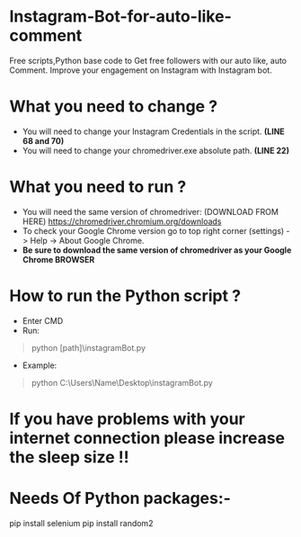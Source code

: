 # Instagram-Bot-for-auto-like-comment
Free scripts,Python base code to Get free followers with our auto like, auto Comment. Improve your engagement on Instagram with Instagram bot.


# What you need to change ?
- You will need to change your Instagram Credentials in the script. **(LINE 68 and 70)**
- You will need to change your chromedriver.exe absolute path. **(LINE 22)**

# What you need to run ?
- You will need the same version of chromedriver: (DOWNLOAD FROM HERE) https://chromedriver.chromium.org/downloads
- To check your Google Chrome version go to top right corner (settings) -> Help -> About Google Chrome.
- **Be sure to download the same version of chromedriver as your Google Chrome BROWSER**


# How to run the Python script ?
- Enter CMD 
- Run: 
> python [path]\instagramBot.py
- Example: 
> python C:\Users\Name\Desktop\instagramBot.py


# If you have problems with your internet connection please increase the sleep size !!

# Needs Of Python packages:-
pip install selenium
pip install random2


